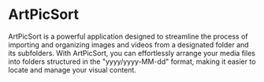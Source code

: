 # ArtPicSort
 ArtPicSort is a powerful application designed to streamline the process of importing and organizing images and videos from a designated folder and its subfolders. With ArtPicSort, you can effortlessly arrange your media files into folders structured in the "yyyy/yyyy-MM-dd" format, making it easier to locate and manage your visual content.
